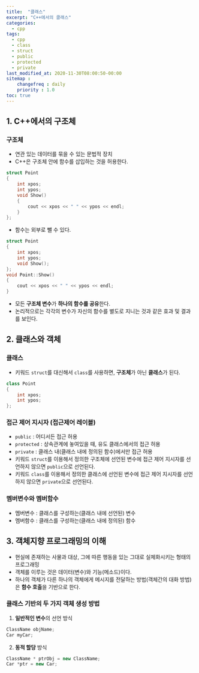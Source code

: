 ```yaml
---
title:  "클래스"
excerpt: "C++에서의 클래스"
categories:
  - cpp
tags:
  - cpp
  - class
  - struct
  - public
  - protected
  - private
last_modified_at: 2020-11-30T08:00:50-00:00
sitemap :
    changefreq : daily
    priority : 1.0
toc: true
---
```


## 1. C++에서의 구조체
### 구조체
- 연관 있는 데이터를 묶을 수 있는 문법적 장치
- C++은 구조체 안에 함수를 삽입하는 것을 허용한다.

```cpp
struct Point
{
    int xpos;
    int ypos;
    void Show()
    {
        cout << xpos << " " << ypos << endl;
    }
};
```
- 함수는 외부로 뺄 수 있다.

```cpp
struct Point
{
    int xpos;
    int ypos;
    void Show();
};
void Point::Show()
{
    cout << xpos << " " << ypos << endl;
}
```
- 모든 **구조체 변수**가 **하나의 함수를 공유**한다.
- 논리적으로는 각각의 변수가 자신의 함수를 별도로 지니는 것과 같은 효과 및 결과를 보인다.

## 2. 클래스와 객체

### 클래스
- 키워드 `struct`를 대신해서 `class`를 사용하면, **구조체**가 아닌 **클래스**가 된다.

```cpp
class Point
{
    int xpos;
    int ypos;
};
```

### 접근 제어 지시자 (접근제어 레이블)
- `public` : 어디서든 접근 허용
- `protected` : 상속관계에 놓여있을 때, 유도 클래스에서의 접근 허용
- `private` : 클래스 내(클래스 내에 정의된 함수)에서만 접근 허용
- 키워드 `struct`를 이용해서 정의한 구조체에 선언된 변수에 접근 제어 지시자를 선언하지 않으면 `public`으로 선언된다.
- 키워드 `class`를 이용해서 정의한 클래스에 선언된 변수에 접근 제어 지시자를 선언하지 않으면 `private`으로 선언된다.

### 멤버변수와 멤버함수
- 멤버변수 : 클래스를 구성하는(클래스 내에 선언된) 변수
- 멤버함수 : 클래스를 구성하는(클래스 내에 정의된) 함수

## 3. 객체지향 프로그래밍의 이해
- 현실에 존재하는 사물과 대상, 그에 따른 행동을 있는 그대로 실체화시키는 형태의 프로그래밍
- 객체를 이루는 것은 데이터(변수)와 기능(메소드)이다.
- 하나의 객체가 다른 하나의 객체에게 메시지를 전달하는 방법(객체간의 대화 방법)은 **함수 호출**을 기반으로 한다.

### 클래스 기반의 두 가지 객체 생성 방법

1. **일반적인 변수**의 선언 방식
```cpp
ClassName objName;
Car myCar;
```

2. **동적 할당** 방식
```cpp
ClassName * ptrObj = new ClassName;
Car *ptr = new Car;
```
